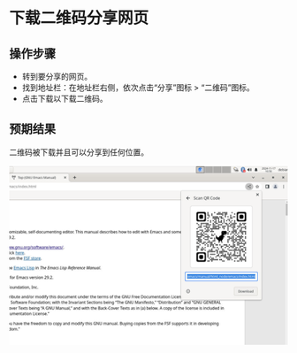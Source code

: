 # 下载二维码分享网页

## 操作步骤

- 转到要分享的网页。
- 找到地址栏：在地址栏右侧，依次点击“分享”图标  > “二维码”图标。
- 点击下载以下载二维码。

## 预期结果

二维码被下载并且可以分享到任何位置。

![下载二维码分享网页-1](./img/下载二维码分享网页-1.png)

